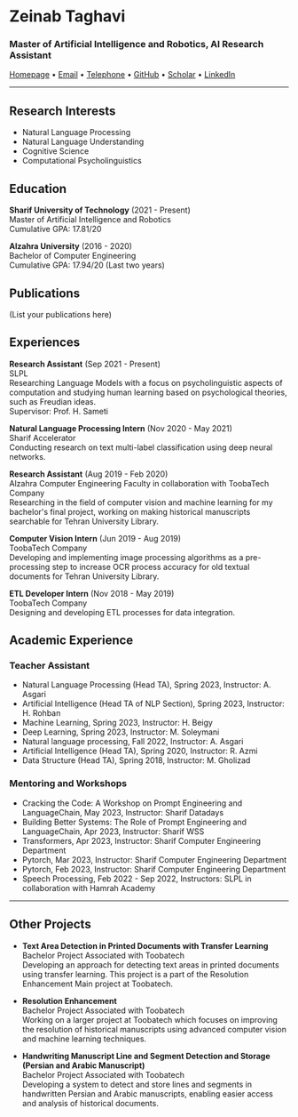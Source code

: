 # Zeinab Taghavi

### Master of Artificial Intelligence and Robotics, AI Research Assistant

[Homepage](https://zeinabtaghavi.github.io) •
[Email](mailto:zeinabtaghavi@sharif.edu) •
[Telephone](tel:+989120630331) •
[GitHub](https://github.com/ZeinabTaghavi) •
[Scholar](https://scholar.google.com/citations?user=your_id) •
[LinkedIn](https://www.linkedin.com/in/zeinab-taghavi/)

---

## Research Interests

- Natural Language Processing
- Natural Language Understanding
- Cognitive Science
- Computational Psycholinguistics

## Education

**Sharif University of Technology** (2021 - Present)  
Master of Artificial Intelligence and Robotics  
Cumulative GPA: 17.81/20

**Alzahra University** (2016 - 2020)  
Bachelor of Computer Engineering  
Cumulative GPA: 17.94/20 (Last two years)

## Publications

(List your publications here)

## Experiences

**Research Assistant** (Sep 2021 - Present)  
SLPL  
Researching Language Models with a focus on psycholinguistic aspects of computation and studying human learning based on psychological theories, such as Freudian ideas.  
Supervisor: Prof. H. Sameti

**Natural Language Processing Intern** (Nov 2020 - May 2021)  
Sharif Accelerator  
Conducting research on text multi-label classification using deep neural networks.

**Research Assistant** (Aug 2019 - Feb 2020)  
Alzahra Computer Engineering Faculty in collaboration with ToobaTech Company  
Researching in the field of computer vision and machine learning for my bachelor's final project, working on making historical manuscripts searchable for Tehran University Library.

**Computer Vision Intern** (Jun 2019 - Aug 2019)  
ToobaTech Company  
Developing and implementing image processing algorithms as a pre-processing step to increase OCR process accuracy for old textual documents for Tehran University Library.

**ETL Developer Intern** (Nov 2018 - May 2019)  
ToobaTech Company  
Designing and developing ETL processes for data integration.

## Academic Experience

### Teacher Assistant

- Natural Language Processing (Head TA), Spring 2023, Instructor: A. Asgari
- Artificial Intelligence (Head TA of NLP Section), Spring 2023, Instructor: H. Rohban
- Machine Learning, Spring 2023, Instructor: H. Beigy
- Deep Learning, Spring 2023, Instructor: M. Soleymani
- Natural language processing, Fall 2022, Instructor: A. Asgari
- Artificial Intelligence (Head TA), Spring 2020, Instructor: R. Azmi
- Data Structure (Head TA), Spring 2018, Instructor: M. Gholizad

### Mentoring and Workshops

- Cracking the Code: A Workshop on Prompt Engineering and LanguageChain, May 2023, Instructor: Sharif Datadays
- Building Better Systems: The Role of Prompt Engineering and LanguageChain, Apr 2023, Instructor: Sharif WSS
- Transformers, Apr 2023, Instructor: Sharif Computer Engineering Department
- Pytorch, Mar 2023, Instructor: Sharif Computer Engineering Department
- Pytorch, Feb 2023, Instructor: Sharif Computer Engineering Department
- Speech Processing, Feb 2022 - Sep 2022, Instructors: SLPL in collaboration with Hamrah Academy

---
## Other Projects

- **Text Area Detection in Printed Documents with Transfer Learning**\
  Bachelor Project Associated with Toobatech\
  Developing an approach for detecting text areas in printed documents using transfer learning. This project is a part of the Resolution Enhancement Main project at Toobatech.

- **Resolution Enhancement**\
  Bachelor Project Associated with Toobatech\
  Working on a larger project at Toobatech which focuses on improving the resolution of historical manuscripts using advanced computer vision and machine learning techniques.

- **Handwriting Manuscript Line and Segment Detection and Storage (Persian and Arabic Manuscript)**\
  Bachelor Project Associated with Toobatech\
  Developing a system to detect and store lines and segments in handwritten Persian and Arabic manuscripts, enabling easier access and analysis of historical documents.



